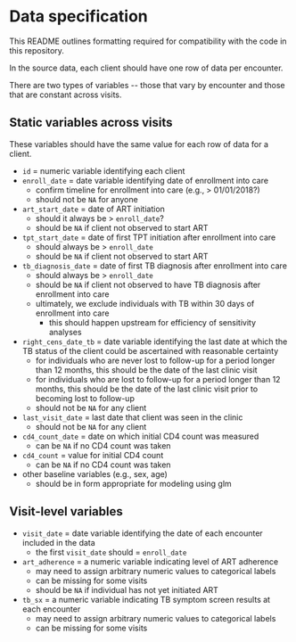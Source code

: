 # Data specification

This README outlines formatting required for compatibility with the code in this repository. 

In the source data, each client should have one row of data per encounter.

There are two types of variables -- those that vary by encounter and those that are constant across visits.

## Static variables across visits

These variables should have the same value for each row of data for a client.

- `id` = numeric variable identifying each client
- `enroll_date` = date variable identifying date of enrollment into care
	- confirm timeline for enrollment into care (e.g., > 01/01/2018?)
	- should not be `NA` for anyone
- `art_start_date` = date of ART initiation
	- should it always be > `enroll_date`?
	- should be `NA` if client not observed to start ART
- `tpt_start_date` = date of first TPT initiation after enrollment into care
	- should always be > `enroll_date`
	- should be `NA` if client not observed to start ART
- `tb_diagnosis_date` = date of first TB diagnosis after enrollment into care
	- should always be > `enroll_date`
	- should be `NA` if client not observed to have TB diagnosis after enrollment into care
	- ultimately, we exclude individuals with TB within 30 days of enrollment into care
		- this should happen upstream for efficiency of sensitivity analyses
- `right_cens_date_tb` = date variable identifying the last date at which the TB status of the client could be ascertained with reasonable certainty
	- for individuals who are never lost to follow-up for a period longer than 12 months, this should be the date of the last clinic visit
	- for individuals who are lost to follow-up for a period longer than 12 months, this should be the date of the last clinic visit prior to becoming lost to follow-up
	- should not be `NA` for any client
- `last_visit_date` = last date that client was seen in the clinic
	- should not be `NA` for any client
- `cd4_count_date` = date on which initial CD4 count was measured
	- can be `NA` if no CD4 count was taken
- `cd4_count` = value for initial CD4 count 
	- can be `NA` if no CD4 count was taken
- other baseline variables (e.g., sex, age) 
	- should be in form appropriate for modeling using glm

## Visit-level variables

- `visit_date` = date variable identifying the date of each encounter included in the data
	- the first `visit_date` should = `enroll_date`
- `art_adherence` = a numeric variable indicating level of ART adherence
	- may need to assign arbitrary numeric values to categorical labels
	- can be missing for some visits
	- should be `NA` if individual has not yet initiated ART 
- `tb_sx` = a numeric variable indicating TB symptom screen results at each encounter
	- may need to assign arbitrary numeric values to categorical labels
	- can be missing for some visits
